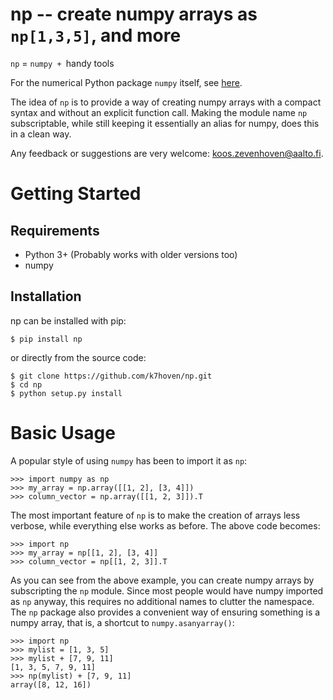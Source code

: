 np -- create numpy arrays as `np[1,3,5]`, and more
======
`np` = `numpy + `handy tools

For the numerical Python package `numpy` itself, see [here](http://www.numpy.org/).

The idea of `np` is to provide a way of creating numpy arrays with a compact syntax and without an explicit function call. Making the module name `np` subscriptable, while still keeping it essentially an alias for numpy, does this in a clean way.

Any feedback or suggestions are very welcome: koos.zevenhoven@aalto.fi.

Getting Started
===============

Requirements
------------

* Python 3+ (Probably works with older versions too)
* numpy

Installation
------------

np can be installed with pip:

```
$ pip install np
```

or directly from the source code:

```
$ git clone https://github.com/k7hoven/np.git
$ cd np
$ python setup.py install
```

Basic Usage
===========

A popular style of using `numpy` has been to import it as `np`:
```
>>> import numpy as np
>>> my_array = np.array([[1, 2], [3, 4]])
>>> column_vector = np.array([[1, 2, 3]]).T
```

The most important feature of `np` is to make the creation of arrays less verbose, while everything else works as before. The above code becomes:

```
>>> import np
>>> my_array = np[[1, 2], [3, 4]]
>>> column_vector = np[[1, 2, 3]].T
```

As you can see from the above example, you can create numpy arrays by subscripting the `np` module. Since most people would have numpy imported as `np` anyway, this requires no additional names to clutter the namespace.  
The `np` package also provides a convenient way of ensuring something is a numpy array, that is, a shortcut to `numpy.asanyarray()`:

```
>>> import np
>>> mylist = [1, 3, 5]
>>> mylist + [7, 9, 11]
[1, 3, 5, 7, 9, 11]
>>> np(mylist) + [7, 9, 11]
array([8, 12, 16])
```


